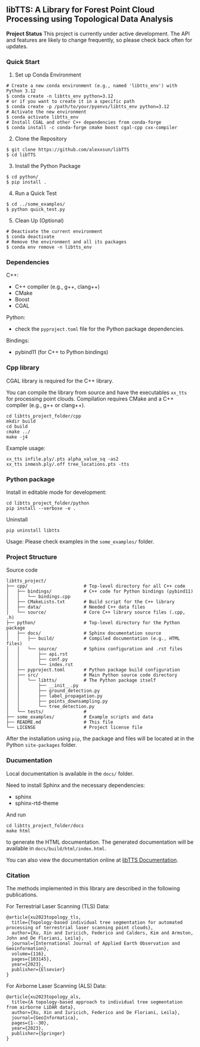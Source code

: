 ## libTTS: A Library for Forest Point Cloud Processing using Topological Data Analysis

**Project Status**
This project is currently under active development. 
The API and features are likely to change frequently, so please check back often for updates.

### Quick Start

1. Set up Conda Environment
```
# Create a new conda environment (e.g., named 'libtts_env') with Python 3.12
$ conda create -n libtts_env python=3.12
# or if you want to create it in a specific path
$ conda create -p /path/to/your/pyenvs/libtts_env python=3.12
# Activate the new environment
$ conda activate libtts_env
# Install CGAL and other C++ dependencies from conda-forge
$ conda install -c conda-forge cmake boost cgal-cpp cxx-compiler
```

2. Clone the Repository
```
$ git clone https://github.com/alexxsun/libTTS
$ cd libTTS
```

3. Install the Python Package
```
$ cd python/
$ pip install .
```

4. Run a Quick Test
```
$ cd ../some_examples/
$ python quick_test.py
```

5. Clean Up (Optional)
```
# Deactivate the current environment
$ conda deactivate
# Remove the environment and all its packages
$ conda env remove -n libtts_env
```


### Dependencies

C++:
- C++ compiler (e.g., g++, clang++)
- CMake 
- Boost 
- CGAL 

Python:
- check the `pyproject.toml` file for the Python package dependencies.

Bindings:
- pybind11 (for C++ to Python bindings)


### Cpp library

CGAL library is required for the C++ library.

You can compile the library from source and have the executables `xx_tts` for processing point clouds.
Compilation requires CMake and a C++ compiler (e.g., g++ or clang++). 
```
cd libtts_project_folder/cpp
mkdir build
cd build
cmake ../
make -j4
```

Example usage:
```
xx_tts infile.ply/.pts alpha_value_sq -as2
xx_tts inmesh.ply/.off tree_locations.pts -tts
```

### Python package 

Install in editable mode for development:
```
cd libtts_project_folder/python
pip install --verbose -e .
```

Uninstall 
```
pip uninstall libtts
```

Usage:
Please check examples in the `some_examples/` folder.


### Project Structure
Source code

```
libtts_project/
├── cpp/                     # Top-level directory for all C++ code
│   ├── bindings/            # C++ code for Python bindings (pybind11)
│   │   └── bindings.cpp
│   ├── CMakeLists.txt       # Build script for the C++ library
│   ├── data/                # Needed C++ data files
│   └── source/              # Core C++ library source files (.cpp, .h)
├── python/                  # Top-level directory for the Python package
│   ├── docs/                # Sphinx documentation source
│   │   ├── build/           # Compiled documentation (e.g., HTML files)
│   │   └── source/          # Sphinx configuration and .rst files
│   │       ├── api.rst
│   │       ├── conf.py
│   │       └── index.rst
│   ├── pyproject.toml       # Python package build configuration
│   ├── src/                 # Main Python source code directory
│   │   └── libtts/          # The Python package itself
│   │       ├── __init__.py
│   │       ├── ground_detection.py
│   │       ├── label_propagation.py
│   │       ├── points_downsampling.py
│   │       └── tree_detection.py
│   └── tests/               #
├── some_examples/           # Example scripts and data
├── README.md                # This file
└── LICENSE                  # Project license file
```

After the installation using `pip`,  the package and files will be located at in the Python `site-packages` folder.

### Ducumentation
Local documentation is available in the `docs/` folder.

Need to install Sphinx and the necessary dependencies:
- sphinx
- sphinx-rtd-theme

And run
```
cd libtts_project_folder/docs
make html
```
to generate the HTML documentation.
The generated documentation will be available in `docs/build/html/index.html`.

You can also view the documentation online at [libTTS Documentation](https://libtts.readthedocs.io/en/latest/).


### Citation
The methods implemented in this library are described in the following publications. 

For Terrestrial Laser Scanning (TLS) Data:
```
@article{xu2023topology_tls,
  title={Topology-based individual tree segmentation for automated processing of terrestrial laser scanning point clouds},
  author={Xu, Xin and Iuricich, Federico and Calders, Kim and Armston, John and De Floriani, Leila},
  journal={International Journal of Applied Earth Observation and Geoinformation},
  volume={116},
  pages={103145},
  year={2023},
  publisher={Elsevier}
}
```

For Airborne Laser Scanning (ALS) Data:
```
@article{xu2023topology_als,
  title={A topology-based approach to individual tree segmentation from airborne LiDAR data},
  author={Xu, Xin and Iuricich, Federico and De Floriani, Leila},
  journal={GeoInformatica},
  pages={1--30},
  year={2023},
  publisher={Springer}
}
```
